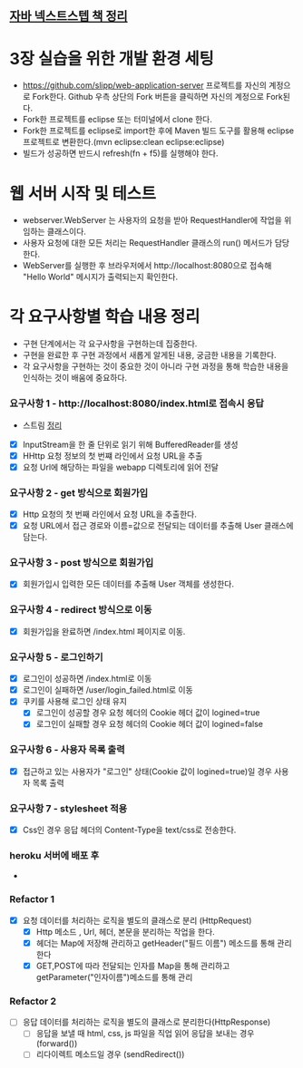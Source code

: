 ## [자바 넥스트스텝 책 정리](http://www.yes24.com/Product/Goods/31869154)

# 3장 실습을 위한 개발 환경 세팅

* https://github.com/slipp/web-application-server 프로젝트를 자신의 계정으로 Fork한다. Github 우측 상단의 Fork 버튼을 클릭하면 자신의 계정으로 Fork된다.
* Fork한 프로젝트를 eclipse 또는 터미널에서 clone 한다.
* Fork한 프로젝트를 eclipse로 import한 후에 Maven 빌드 도구를 활용해 eclipse 프로젝트로 변환한다.(mvn eclipse:clean eclipse:eclipse)
* 빌드가 성공하면 반드시 refresh(fn + f5)를 실행해야 한다.

# 웹 서버 시작 및 테스트

* webserver.WebServer 는 사용자의 요청을 받아 RequestHandler에 작업을 위임하는 클래스이다.
* 사용자 요청에 대한 모든 처리는 RequestHandler 클래스의 run() 메서드가 담당한다.
* WebServer를 실행한 후 브라우저에서 http://localhost:8080으로 접속해 "Hello World" 메시지가 출력되는지 확인한다.

# 각 요구사항별 학습 내용 정리

* 구현 단계에서는 각 요구사항을 구현하는데 집중한다.
* 구현을 완료한 후 구현 과정에서 새롭게 알게된 내용, 궁금한 내용을 기록한다.
* 각 요구사항을 구현하는 것이 중요한 것이 아니라 구현 과정을 통해 학습한 내용을 인식하는 것이 배움에 중요하다.

### 요구사항 1 - http://localhost:8080/index.html로 접속시 응답

* 스트림 [정리](https://www.notion.so/dongguridong/TIL-6ce5d06c0cb347d9bfb8cee0c28b30e5)

- [x] InputStream을 한 줄 단위로 읽기 위해 BufferedReader를 생성
- [x] HHttp 요청 정보의 첫 번쨰 라인에서 요청 URL을 추출
- [x] 요청 Url에 해당하는 파일을 webapp 디렉토리에 읽어 전달

### 요구사항 2 - get 방식으로 회원가입

- [x] Http 요청의 첫 번째 라인에서 요청 URL을 추출한다.
- [x] 요청 URL에서 접근 경로와 이름=값으로 전달되는 데이터를 추출해 User 클래스에 담는다.

### 요구사항 3 - post 방식으로 회원가입

- [x] 회원가입시 입력한 모든 데이터를 추출해 User 객체를 생성한다.

### 요구사항 4 - redirect 방식으로 이동

- [x] 회원가입을 완료하면 /index.html 페이지로 이동.

### 요구사항 5 - 로그인하기

- [X] 로그인이 성공하면 /index.html로 이동
- [x] 로그인이 실패하면 /user/login_failed.html로 이동
- [x] 쿠키를 사용해 로그인 상태 유지
    - [x] 로그인이 성공할 경우 요청 헤더의 Cookie 헤더 값이 logined=true
    - [x] 로그인이 실패할 경우 요청 헤더의 Cookie 헤더 값이 logined=false

### 요구사항 6 - 사용자 목록 출력

- [X] 접근하고 있는 사용자가 "로그인" 상태(Cookie 값이 logined=true)일 경우 사용자 목록 출력

### 요구사항 7 - stylesheet 적용

- [X] Css인 경우 응답 헤더의 Content-Type을 text/css로 전송한다.

### heroku 서버에 배포 후

*

### Refactor 1

- [X] 요청 데이터를 처리하는 로직을 별도의 클래스로 분리 (HttpRequest)
    - [X] Http 메소드 , Url, 헤더, 본문을 분리하는 작업을 한다.
    - [X] 헤더는 Map에 저장해 관리하고 getHeader("필드 이름") 메소드를 통해 관리한다
    - [X] GET,POST에 따라 전달되는 인자를 Map을 통해 관리하고 getParameter("인자이름")메소드를 통해 관리

### Refactor 2

- [ ] 응답 데이터를 처리하는 로직을 별도의 클래스로 분리한다(HttpResponse)
    - [ ] 응답을 보낼 때 html, css, js 파일을 직업 읽어 응답을 보내는 경우 (forward())
    - [ ] 리다이렉트 메소드일 경우 (sendRedirect())
